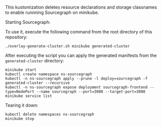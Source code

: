 This kustomization deletes resource declarations and storage classnames to enable runnning Sourcegraph on minikube.

Starting Sourcegraph:

To use it, execute the following command from the root directory of this repository:

```shell script
./overlay-generate-cluster.sh minikube generated-cluster
```

After executing the script you can apply the generated manifests from the `generated-cluster` directory:

```shell script
minikube start
kubectl create namespace ns-sourcegraph
kubectl -n ns-sourcegraph apply --prune -l deploy=sourcegraph -f generated-cluster --recursive
kubectl -n ns-sourcegraph expose deployment sourcegraph-frontend --type=NodePort --name sourcegraph --port=3080 --target-port=3080
minikube service list
```

Tearing it down:

```shell script
kubectl delete namespaces ns-sourcegraph
minikube stop
```
